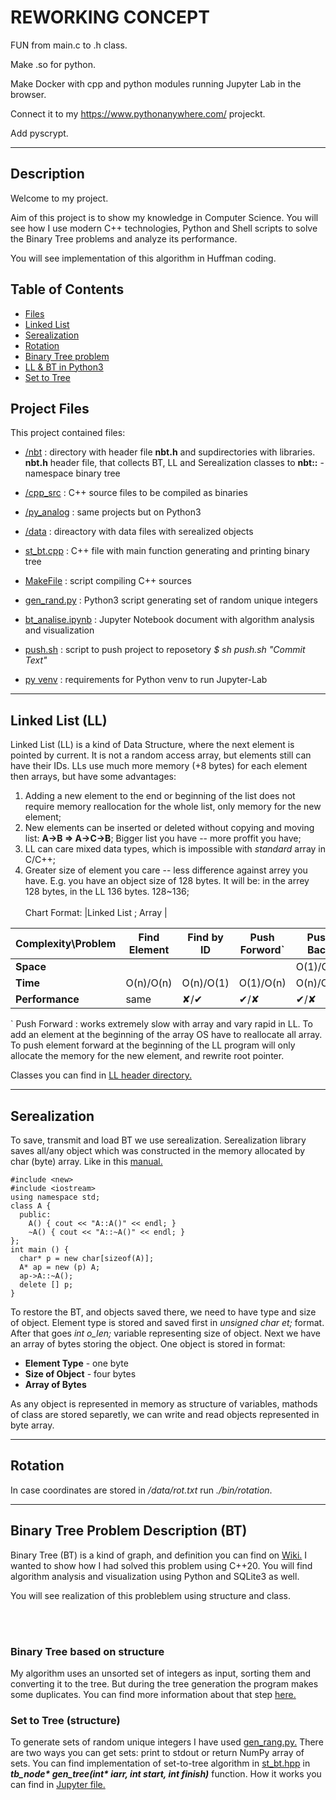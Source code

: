 
# REWORKING CONCEPT

FUN from main.c to .h class.

Make .so for python.

Make Docker with cpp and python modules running Jupyter Lab in the browser.

Connect it to my https://www.pythonanywhere.com/ projeckt.

Add pyscrypt.

---

## Description

Welcome to my project. 

Aim of this project is to show my knowledge in Computer Science. You will see how I use modern C++ technologies,
Python and Shell scripts to solve the Binary Tree problems and analyze its performance.

You will see implementation of this algorithm in Huffman coding.

## Table of Contents
* [Files](#project-files)
* [Linked List](#linked-list-(LL))
* [Serealization](#serealization)
* [Rotation](#rotation)
* [Binary Tree problem](#binary-tree-problem-description-(bt))
* [LL & BT in Python3](py_analog)
* [Set to Tree](#set-to-tree)


## Project Files

This project contained files:

* [/nbt](nbt) : directory with header file <b>nbt.h</b> and supdirectories with libraries. 
<b>nbt.h</b> header file, that collects BT, LL and Serealization classes to <b>nbt::</b> - namespace binary tree


* [/cpp_src](cpp_src) : C++ source files to be compiled as binaries

* [/py_analog](py_analog) : same projects but on Python3

* [/data](data) : direactory with data files with serealized objects

* [st_bt.cpp](cpp_src/st_bt.cpp) : C++ file with main function generating and printing binary tree

* [MakeFile](Makefile) : script compiling C++ sources
    
* [gen_rand.py](py_analog/gen_rand.py) : Python3 script generating set of random unique integers

* [bt_analise.ipynb](bt_analise.ipynb) : Jupyter Notebook document with algorithm analysis and visualization

* [push.sh](push.sh) : script to push project to reposetory <i>$ sh push.sh "Commit Text"</i>

* [py venv](requirements.txt) : requirements for Python venv to run Jupyter-Lab

---

## Linked List (LL)

Linked List (LL) is a kind of Data Structure, where  the next element is pointed by current. It is not a random access array, but elements still can have their IDs. LLs use much more memory
 (+8 bytes) for each element then arrays, but have some advantages:
 1. Adding a new element to the end or beginning of the list does not require memory reallocation for the whole list, only memory for the new element;
 2. New elements can be inserted or deleted without copying and moving list: <b>A->B => A->C->B</b>; Bigger list you have -- more proffit you have;
 3. LL can care mixed data types, which is impossible with <i>standard</i> array in C/C++;
 4. Greater size of element you care -- less difference against arrey you have. E.g. you have an object size of 128 bytes. It will be: in the arrey 128 bytes, in the LL 136 bytes. 128~136;
<br><br>
Chart Format: |Linked List ; Array | 

Complexity\Problem |Find Element|Find by ID|Push Forword`|Push Back|Insert   |Replace  |Delete|
-------------------|------------|----------|-------------|---------|---------|---------|------|
<b> Space </b>     |            |          |             |O(1)/O(n)|O(1)/O(n)|O(1)/O(1)|RanD  |
<b> Time </b>      | O(n)/O(n)  |O(n)/O(1) |O(1)/O(n)    |O(n)/O(n)|O(n)/O(n)|O(n)/O(1)|RanD  |
<b> Performance</b>| same       |✘/✔       |✔/✘          |✔/✘      |✔/✘      |✘/✔      |RanD  |

` Push Forward : works extremely slow with array and vary rapid in LL. To add an element at the beginning of the array OS have to reallocate all array. To push element forward at the beginning of the LL program will only allocate the memory for the new element, and rewrite root pointer.

Classes you can find in [LL header directory.](nbt/ll_head)

---

## Serealization

To save, transmit and load BT we use serealization. Serealization library saves all/any object which was constructed in the memory allocated by char (byte) array. Like in this [manual.](https://www.ibm.com/docs/en/i/7.3?topic=only-destructors-c)

```
#include <new>
#include <iostream>
using namespace std;
class A {
  public:
    A() { cout << "A::A()" << endl; }
    ~A() { cout << "A::~A()" << endl; }
};
int main () {
  char* p = new char[sizeof(A)];
  A* ap = new (p) A;
  ap->A::~A();
  delete [] p;
}
```
To restore the BT, and objects saved there, we need to have type and size of object. Element type is stored and saved first in <i>unsigned char et;</i> format. After that goes <i>int o_len;</i> variable representing size of object. Next we have an array of bytes storing the object. One object is stored in format:<br>
* <b>Element Type</b> - one byte
* <b>Size of Object</b> - four bytes
* <b>Array of Bytes</b>

As any object is represented in memory as structure of variables, mathods of class are stored separetly, we can write and read objects represented in byte array.

---

## Rotation

In case coordinates are stored in <i>/data/rot.txt</i> run <i>./bin/rotation</i>.

---

## Binary Tree Problem Description (BT)

Binary Tree (BT) is a kind of graph, and definition you can find on [Wiki.](https://en.wikipedia.org/wiki/Binary_tree#Definitions)
I wanted to show how I had solved this problem using C++20. You will find algorithm analysis and visualization using Python and SQLite3 as well.

You will see realization of this probleblem using structure and class.

<br><br>

### Binary Tree based on structure
My algorithm uses an unsorted set of integers as input, sorting them and converting it to the tree. But during the tree generation
the program makes some duplicates. You can find more information about that step [here.](#set-to-tree-(structure))

### Set to Tree (structure)

To generate sets of random unique integers I have used [gen_rang.py.](py_analog/gen_rand.py) There are two ways you can get sets: print to stdout or return NumPy array of sets. You can find implementation of set-to-tree algorithm in [st_bt.hpp](nbt/tree_head/st_bt.hpp) in <i><b>tb_node* gen_tree(int* iarr, int start, int finish)</b></i> function. How it works you can find in [Jupyter file.](bt_analise.ipynb)
